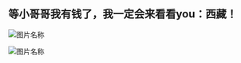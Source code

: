 ##  等小哥哥我有钱了，我一定会来看看you：西藏！

 
![图片名称](http://p0.ifengimg.com/pmop/2017/0901/780DE68757191D0928118AE636FD7BCADD7EE2F3_size110_w1280_h824.jpeg)

![图片名称](http://pic1.win4000.com/wallpaper/2018-07-05/5b3dc77e418af.jpg)
